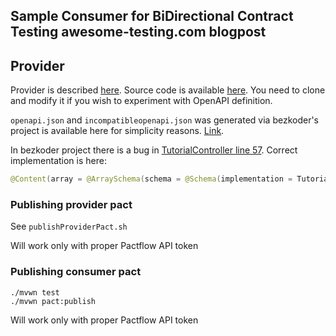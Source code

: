## Sample Consumer for BiDirectional Contract Testing awesome-testing.com blogpost

## Provider

Provider is described [here](https://www.bezkoder.com/spring-boot-swagger-3/). Source code is
available [here](https://github.com/bezkoder/spring-boot-swagger-3-example). You need to clone and modify it if you wish
to experiment with OpenAPI definition.

`openapi.json` and `incompatibleopenapi.json` was generated via bezkoder's project is available here for simplicity
reasons. [Link](/incompatibleopenapi.json).

In bezkoder project there is a bug
in [TutorialController line 57](https://github.com/bezkoder/spring-boot-swagger-3-example/blob/master/src/main/java/com/bezkoder/spring/swagger/controller/TutorialController.java#L57).
Correct implementation is here:

```java
@Content(array = @ArraySchema(schema = @Schema(implementation = Tutorial.class)), mediaType = "application/json")
```

### Publishing provider pact
See `publishProviderPact.sh`

Will work only with proper Pactflow API token

### Publishing consumer pact

```commandline
./mvwn test
./mvwn pact:publish
```

Will work only with proper Pactflow API token
